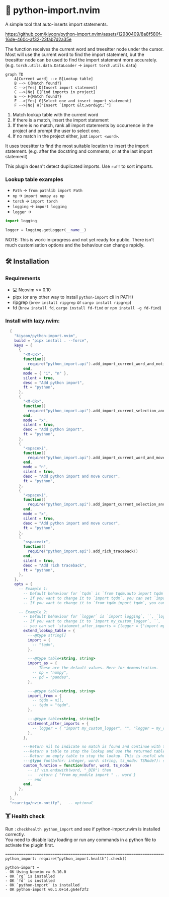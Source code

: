 # 🐍 python-import.nvim

A simple tool that auto-inserts import statements.

https://github.com/kiyoon/python-import.nvim/assets/12980409/8a8f580f-16de-460c-af32-23fab7d2a35e

The function receives the current word and treesitter node under the cursor.  
Most will use the current word to find the import statement, but the treesitter node can be used to find the import statement more accurately. (e.g. `torch.utils.data.DataLoader` -> `import torch.utils.data`)

```mermaid
graph TD
    A[Current word] --> B[Lookup table]
    B --> C{Match found?}
    C -->|Yes| D[Insert import statement]
    C -->|No| E[Find imports in project]
    E --> F{Match found?}
    F -->|Yes| G[Select one and insert import statement]
    F -->|No| H["Insert `import &lt;word&gt;`"]
```

1. Match lookup table with the current word
2. If there is a match, insert the import statement
3. If there is no match, rank all import statements by occurrence in the project and prompt the user to select one.
4. If no match in the project either, just `import <word>`.

It uses treesitter to find the most suitable location to insert the import statement. (e.g. after the docstring and comments, or at the last import statement)

This plugin doesn't detect duplicated imports. Use `ruff` to sort imports.

### Lookup table examples

- `Path` -> `from pathlib import Path`
- `np` -> `import numpy as np`
- `torch` -> `import torch`
- `logging` -> `import logging`
- `logger` ->  
```python
import logging

logger = logging.getLogger(__name__)
```

NOTE: This is work-in-progress and not yet ready for public. There isn't much customisation options and the behaviour can change rapidly.

## 🛠️ Installation

### Requirements

- 💻 Neovim >= 0.10
- pipx (or any other way to install `python-import` cli in PATH)
- ripgrep (`brew install ripgrep` or `cargo install ripgrep`)
- fd (`brew install fd`, `cargo install fd-find` or `npm install -g fd-find`)


### Install with lazy.nvim:

```lua
  {
    "kiyoon/python-import.nvim",
    build = "pipx install . --force",
    keys = {
      {
        "<M-CR>",
        function()
          require("python_import.api").add_import_current_word_and_notify()
        end,
        mode = { "i", "n" },
        silent = true,
        desc = "Add python import",
        ft = "python",
      },
      {
        "<M-CR>",
        function()
          require("python_import.api").add_import_current_selection_and_notify()
        end,
        mode = "x",
        silent = true,
        desc = "Add python import",
        ft = "python",
      },
      {
        "<space>i",
        function()
          require("python_import.api").add_import_current_word_and_move_cursor()
        end,
        mode = "n",
        silent = true,
        desc = "Add python import and move cursor",
        ft = "python",
      },
      {
        "<space>i",
        function()
          require("python_import.api").add_import_current_selection_and_move_cursor()
        end,
        mode = "x",
        silent = true,
        desc = "Add python import and move cursor",
        ft = "python",
      },
      {
        "<space>tr",
        function()
          require("python_import.api").add_rich_traceback()
        end,
        silent = true,
        desc = "Add rich traceback",
        ft = "python",
      },
    },
    opts = {
      -- Example 1:
        -- Default behaviour for `tqdm` is `from tqdm.auto import tqdm`.
        -- If you want to change it to `import tqdm`, you can set `import = {"tqdm"}` and `import_from = {tqdm = nil}` here.
        -- If you want to change it to `from tqdm import tqdm`, you can set `import_from = {tqdm = "tqdm"}` here.

      -- Example 2:
        -- Default behaviour for `logger` is `import logging`, ``, `logger = logging.getLogger(__name__)`.
        -- If you want to change it to `import my_custom_logger`, ``, `logger = my_custom_logger.get_logger()`,
        -- you can set `statement_after_imports = {logger = {"import my_custom_logger", "", "logger = my_custom_logger.get_logger()"}}` here.
        extend_lookup_table = {
          ---@type string[]
          import = {
            -- "tqdm",
          },

          ---@type table<string, string>
          import_as = {
            -- These are the default values. Here for demonstration.
            -- np = "numpy",
            -- pd = "pandas",
          },

          ---@type table<string, string>
          import_from = {
            -- tqdm = nil,
            -- tqdm = "tqdm",
          },

          ---@type table<string, string[]>
          statement_after_imports = {
            -- logger = { "import my_custom_logger", "", "logger = my_custom_logger.get_logger()" },
          },
        },

        ---Return nil to indicate no match is found and continue with the default lookup
        ---Return a table to stop the lookup and use the returned table as the result
        ---Return an empty table to stop the lookup. This is useful when you want to add to wherever you need to.
        ---@type fun(bufnr: integer, word: string, ts_node: TSNode?): string[]?
        custom_function = function(bufnr, word, ts_node)
          -- if vim.endswith(word, "_DIR") then
          --   return { "from my_module import " .. word }
          -- end
        end,
      },
    },
  },
  "rcarriga/nvim-notify",   -- optional
```

###  🏋️ Health check

Run `:checkhealth python_import` and see if python-import.nvim is installed correctly.  
You need to disable lazy loading or run any commands in a python file to activate the plugin first.

```
==============================================================================
python_import: require("python_import.health").check()

python-import ~
- OK Using Neovim >= 0.10.0
- OK `rg` is installed
- OK `fd` is installed
- OK `python-import` is installed
- OK python-import v0.1.0+14.g64ef2f2
```
